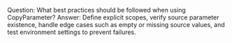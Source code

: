 Question: What best practices should be followed when using CopyParameter?
Answer: Define explicit scopes, verify source parameter existence, handle edge cases such as empty or missing source values, and test environment settings to prevent failures.
